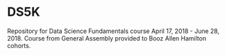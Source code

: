 # DS5K
Repository for Data Science Fundamentals course
April 17, 2018 - June 28, 2018.
Course from General Assembly provided to Booz Allen Hamilton cohorts.
